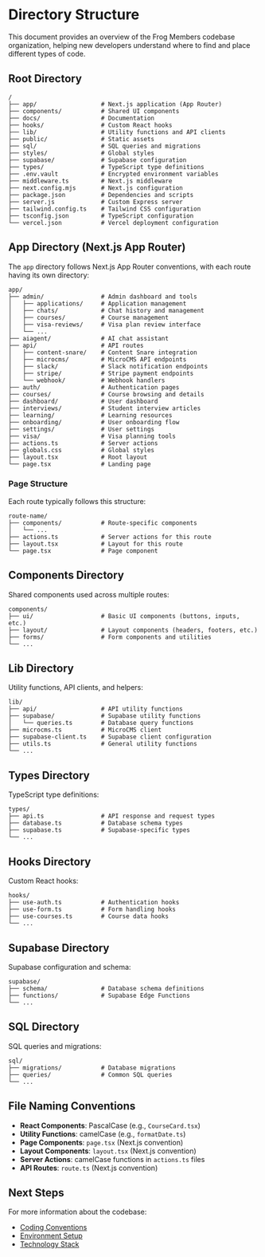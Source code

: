 # Directory Structure

This document provides an overview of the Frog Members codebase organization, helping new developers understand where to find and place different types of code.

## Root Directory

```
/
├── app/                  # Next.js application (App Router)
├── components/           # Shared UI components
├── docs/                 # Documentation
├── hooks/                # Custom React hooks
├── lib/                  # Utility functions and API clients
├── public/               # Static assets
├── sql/                  # SQL queries and migrations
├── styles/               # Global styles
├── supabase/             # Supabase configuration
├── types/                # TypeScript type definitions
├── .env.vault            # Encrypted environment variables
├── middleware.ts         # Next.js middleware
├── next.config.mjs       # Next.js configuration
├── package.json          # Dependencies and scripts
├── server.js             # Custom Express server
├── tailwind.config.ts    # Tailwind CSS configuration
├── tsconfig.json         # TypeScript configuration
└── vercel.json           # Vercel deployment configuration
```

## App Directory (Next.js App Router)

The `app` directory follows Next.js App Router conventions, with each route having its own directory:

```
app/
├── admin/                # Admin dashboard and tools
│   ├── applications/     # Application management
│   ├── chats/            # Chat history and management
│   ├── courses/          # Course management
│   ├── visa-reviews/     # Visa plan review interface
│   └── ...
├── aiagent/              # AI chat assistant
├── api/                  # API routes
│   ├── content-snare/    # Content Snare integration
│   ├── microcms/         # MicroCMS API endpoints
│   ├── slack/            # Slack notification endpoints
│   ├── stripe/           # Stripe payment endpoints
│   └── webhook/          # Webhook handlers
├── auth/                 # Authentication pages
├── courses/              # Course browsing and details
├── dashboard/            # User dashboard
├── interviews/           # Student interview articles
├── learning/             # Learning resources
├── onboarding/           # User onboarding flow
├── settings/             # User settings
├── visa/                 # Visa planning tools
├── actions.ts            # Server actions
├── globals.css           # Global styles
├── layout.tsx            # Root layout
└── page.tsx              # Landing page
```

### Page Structure

Each route typically follows this structure:

```
route-name/
├── components/           # Route-specific components
│   └── ...
├── actions.ts            # Server actions for this route
├── layout.tsx            # Layout for this route
└── page.tsx              # Page component
```

## Components Directory

Shared components used across multiple routes:

```
components/
├── ui/                   # Basic UI components (buttons, inputs, etc.)
├── layout/               # Layout components (headers, footers, etc.)
├── forms/                # Form components and utilities
└── ...
```

## Lib Directory

Utility functions, API clients, and helpers:

```
lib/
├── api/                  # API utility functions
├── supabase/             # Supabase utility functions
│   └── queries.ts        # Database query functions
├── microcms.ts           # MicroCMS client
├── supabase-client.ts    # Supabase client configuration
├── utils.ts              # General utility functions
└── ...
```

## Types Directory

TypeScript type definitions:

```
types/
├── api.ts                # API response and request types
├── database.ts           # Database schema types
├── supabase.ts           # Supabase-specific types
└── ...
```

## Hooks Directory

Custom React hooks:

```
hooks/
├── use-auth.ts           # Authentication hooks
├── use-form.ts           # Form handling hooks
├── use-courses.ts        # Course data hooks
└── ...
```

## Supabase Directory

Supabase configuration and schema:

```
supabase/
├── schema/               # Database schema definitions
├── functions/            # Supabase Edge Functions
└── ...
```

## SQL Directory

SQL queries and migrations:

```
sql/
├── migrations/           # Database migrations
├── queries/              # Common SQL queries
└── ...
```

## File Naming Conventions

- **React Components**: PascalCase (e.g., `CourseCard.tsx`)
- **Utility Functions**: camelCase (e.g., `formatDate.ts`)
- **Page Components**: `page.tsx` (Next.js convention)
- **Layout Components**: `layout.tsx` (Next.js convention)
- **Server Actions**: camelCase functions in `actions.ts` files
- **API Routes**: `route.ts` (Next.js convention)

## Next Steps

For more information about the codebase:
- [Coding Conventions](./coding-conventions.md)
- [Environment Setup](./setup.md)
- [Technology Stack](../technical/stack.md)
